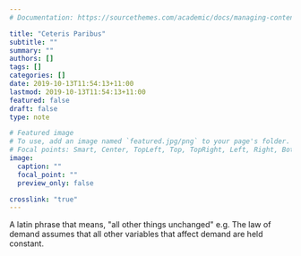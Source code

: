 ```yaml
---
# Documentation: https://sourcethemes.com/academic/docs/managing-content/

title: "Ceteris Paribus"
subtitle: ""
summary: ""
authors: []
tags: []
categories: []
date: 2019-10-13T11:54:13+11:00
lastmod: 2019-10-13T11:54:13+11:00
featured: false
draft: false
type: note

# Featured image
# To use, add an image named `featured.jpg/png` to your page's folder.
# Focal points: Smart, Center, TopLeft, Top, TopRight, Left, Right, BottomLeft, Bottom, BottomRight.
image:
  caption: ""
  focal_point: ""
  preview_only: false

crosslink: "true"
---
```

A latin phrase that means, "all other things unchanged" e.g. The law of demand assumes that all other variables that affect demand are held constant.
